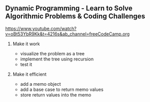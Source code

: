 ## Dynamic Programming - Learn to Solve Algorithmic Problems & Coding Challenges

https://www.youtube.com/watch?v=oBt53YbR9Kk&t=4216s&ab_channel=freeCodeCamp.org

1. Make it work
    - visualize the problem as a tree
    - implement the tree using recursion
    - test it

2. Make it efficient
    - add a memo object
    - add a base case to return memo values
    - store return values into the memo
